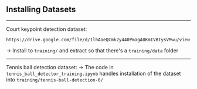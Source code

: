 ## Installing Datasets
---
Court keypoint detection dataset:
```
https://drive.google.com/file/d/1lhAaeQCmk2y440PmagA0KmIVBIysVMwu/view
```
-> Install to `training/` and extract so that there's a `training/data` folder

---
Tennis ball detection dataset:
-> The code in `tennis_ball_detector_training.ipynb` handles installation of the dataset into `training/tennis-ball-detection-6/`
